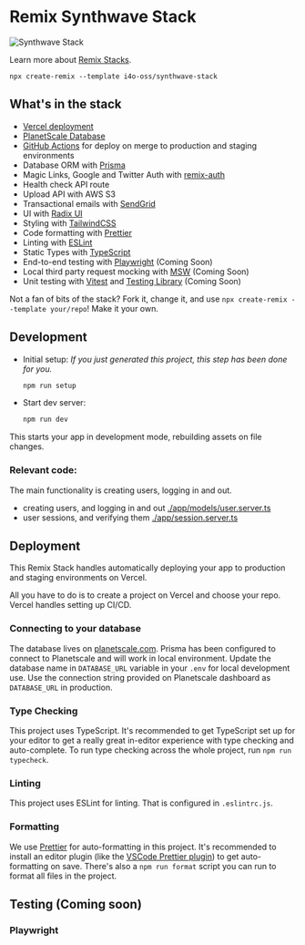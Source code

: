 # Remix Synthwave Stack

![Synthwave Stack](https://raw.githubusercontent.com/ilangorajagopal/images/main/synthwave%20stack.png)

Learn more about [Remix Stacks](https://remix.run/stacks).

```
npx create-remix --template i4o-oss/synthwave-stack
```

## What's in the stack

- [Vercel deployment](https://vercel.com)
- [PlanetScale Database](https://planetscale.com)
- [GitHub Actions](https://github.com/features/actions) for deploy on merge to production and staging environments
- Database ORM with [Prisma](https://prisma.io)
- Magic Links, Google and Twitter Auth with [remix-auth](https://github.com/sergiodxa/remix-auth/)
- Health check API route
- Upload API with AWS S3
- Transactional emails with [SendGrid](https://sendgrid.com/)
- UI with [Radix UI](https://radix-ui.com)
- Styling with [TailwindCSS](https://tailwindcss.com)
- Code formatting with [Prettier](https://prettier.io)
- Linting with [ESLint](https://eslint.org)
- Static Types with [TypeScript](https://typescriptlang.org)
- End-to-end testing with [Playwright](https://playwright.dev/) (Coming Soon)
- Local third party request mocking with [MSW](https://mswjs.io) (Coming Soon)
- Unit testing with [Vitest](https://vitest.dev) and [Testing Library](https://testing-library.com) (Coming Soon)

Not a fan of bits of the stack? Fork it, change it, and use `npx create-remix --template your/repo`! Make it your own.

## Development

-   Initial setup: _If you just generated this project, this step has been done for you._

    ```sh
    npm run setup
    ```

-   Start dev server:

    ```sh
    npm run dev
    ```

This starts your app in development mode, rebuilding assets on file changes.

### Relevant code:

The main functionality is creating users, logging in and out.

-   creating users, and logging in and out [./app/models/user.server.ts](./app/models/user.server.ts)
-   user sessions, and verifying them [./app/session.server.ts](./app/session.server.ts)

## Deployment

This Remix Stack handles automatically deploying your app to production and staging environments on Vercel.

All you have to do is to create a project on Vercel and choose your repo. Vercel handles setting up CI/CD.

### Connecting to your database

The database lives on [planetscale.com](https://planetscale.com). Prisma has been configured to connect to Planetscale and will work in local environment. Update the database name in `DATABASE_URL` variable in your `.env` for local development use. Use the connection string provided on Planetscale dashboard as `DATABASE_URL` in production.

### Type Checking

This project uses TypeScript. It's recommended to get TypeScript set up for your editor to get a really great in-editor experience with type checking and auto-complete. To run type checking across the whole project, run `npm run typecheck`.

### Linting

This project uses ESLint for linting. That is configured in `.eslintrc.js`.

### Formatting

We use [Prettier](https://prettier.io/) for auto-formatting in this project. It's recommended to install an editor plugin (like the [VSCode Prettier plugin](https://marketplace.visualstudio.com/items?itemName=esbenp.prettier-vscode)) to get auto-formatting on save. There's also a `npm run format` script you can run to format all files in the project.

## Testing (Coming soon)

### Playwright


